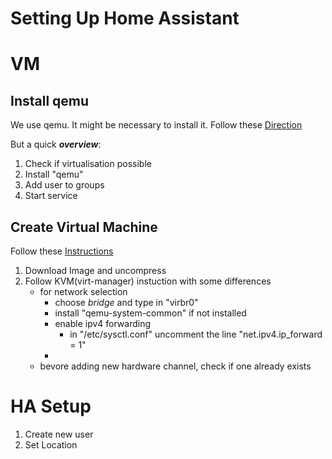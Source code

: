 Setting Up Home Assistant
===

# VM

## Install qemu
We use qemu. It might be necessary to install it. Follow these [Direction](https://itsfoss.com/qemu-ubuntu/)

But a quick ***overview***:
1. Check if virtualisation possible
2. Install "qemu"
3. Add user to groups
4. Start service

## Create Virtual Machine

Follow these [Instructions](https://www.home-assistant.io/installation/alternative/)

1. Download Image and uncompress
2. Follow KVM(virt-manager) instuction with some differences
    - for network selection
        - choose *bridge* and type in "virbr0"
        - install "qemu-system-common" if not installed
        - enable ipv4 forwarding
            - in "/etc/sysctl.conf" uncomment the line "net.ipv4.ip_forward = 1"
        - 
    - bevore adding new hardware channel, check if one already exists


# HA Setup

1. Create new user
2. Set Location

